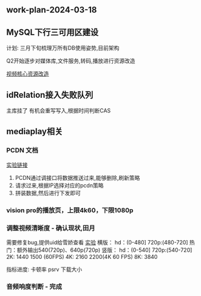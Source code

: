 ## work-plan-2024-03-18

## MySQL下行三可用区建设
计划: 三月下旬梳理万所有DB使用姿势,目前架构

Q2开始逐步对媒体库,文件服务,转码,播放进行资源改造

[视频核心资源改造](https://wiki.api.weibo.com/zh/weibo_rd/weibo_rd_video/%E8%A7%86%E9%A2%91%E4%B8%AD%E5%8F%B0/%E7%A8%B3%E5%AE%9A%E6%80%A7/2024%E4%B8%89%E8%8A%82DBA%E6%A0%B8%E5%BF%83%E4%BF%9D%E9%9A%9C%E8%B5%84%E6%BA%90%E7%AB%AF%E5%8F%A3)
## idRelation接入失败队列
主库挂了 有机会重写写入,根据时间判断CAS

## mediaplay相关

### PCDN 文档
[实验链接](http://abtest.intra.weibo.com/#/experiment/5627?show=info)

1. PCDN通过调接口将数据推送过来,能够删除,刷新策略
2. 请求过来,根据IP选择对应的pcdn策略
3. 拼装数据,然后进行下发即可

### vision pro的播放页，上限4k60，下限1080p

### 调整视频清晰度 - 确认现状,田月
需要修复bug,提供uid给雪娇查看
[实验](http://abtest.intra.weibo.com/#/experiment/13038)
横版：
hd：(0-480]
720p:(480-720]
热门：额外输出540(720p)、640p(720p)
竖版：
hd：(0-540]
720p:(540-720]
2K:  1440 1500 (60FPS)
4K: 2160  2200(4K 60 FPS)
8K: 3840

指标进度: 卡顿率 psrv 下载大小

### 音频响度判断 - 完成

